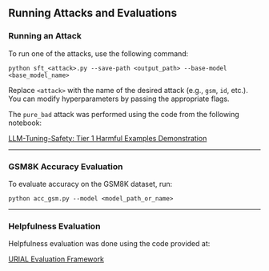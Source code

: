 ## Running Attacks and Evaluations

### Running an Attack

To run one of the attacks, use the following command:

```
python sft_<attack>.py --save-path <output_path> --base-model <base_model_name>
```

Replace `<attack>` with the name of the desired attack (e.g., `gsm`, `id`, etc.).  
You can modify hyperparameters by passing the appropriate flags. 

The `pure_bad` attack was performed using the code from the following notebook:

[LLM-Tuning-Safety: Tier 1 Harmful Examples Demonstration](https://github.com/LLM-Tuning-Safety/LLMs-Finetuning-Safety/blob/main/llama2/tier1-harmful-examples-demonstration.ipynb)

---

### GSM8K Accuracy Evaluation

To evaluate accuracy on the GSM8K dataset, run:

```
python acc_gsm.py --model <model_path_or_name>
```

---

### Helpfulness Evaluation

Helpfulness evaluation was done using the code provided at:

[URIAL Evaluation Framework](https://github.com/Re-Align/URIAL/tree/main/evaluate)
